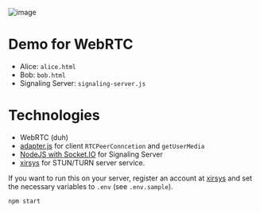 ![image](https://cloud.githubusercontent.com/assets/4214509/17803892/54db9104-6623-11e6-8c20-7f3e127cbd32.png)

# Demo for WebRTC

- Alice: `alice.html`
- Bob: `bob.html`
- Signaling Server: `signaling-server.js`

# Technologies

- WebRTC (duh)
- [adapter.js](https://github.com/webrtc/adapter) for client `RTCPeerConncetion` and `getUserMedia`
- [NodeJS with Socket.IO](http://socket.io/) for Signaling Server
- [xirsys](http://xirsys.com) for STUN/TURN server service.

If you want to run this on your server, register an account at [xirsys](http://xirsys.com) and set the necessary variables to `.env` (see `.env.sample`).

    npm start
    
    
